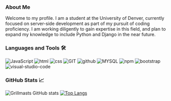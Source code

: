 ### About Me

Welcome to my profile. I am a student at the University of Denver, currently focused on server-side development as part of my pursuit of coding proficiency. I am working diligently to gain expertise in this field, and plan to expand my knowledge to include Python and Django in the near future.

### Languages and Tools 🛠

![JavaScript](https://img.shields.io/badge/JavaScript-f7df1e?style=for-the-badge&logo=javascript&logoColor=black) ![html](https://img.shields.io/badge/html-E34F26?style=for-the-badge&logo=html5&logoColor=white) ![css](https://img.shields.io/badge/css-1572B6?style=for-the-badge&logo=css3&logoColor=white) ![GIT](https://img.shields.io/badge/GIT-F05032?style=for-the-badge&logo=GIT&logoColor=white) ![github](https://img.shields.io/badge/github-black?style=for-the-badge&logo=github&logoColor=white) ![MYSQL](https://img.shields.io/badge/MYSQL-4479A1?style=for-the-badge&logo=mysql&logoColor=white) ![npm](https://img.shields.io/badge/npm-CB3837?style=for-the-badge&logo=npm&logoColor=white) ![bootstrap](https://img.shields.io/badge/bootstrap-6f42c1?style=for-the-badge&logo=bootstrap&logoColor=white) ![visual-studio-code](https://img.shields.io/badge/VS%20Code-007ACC?style=for-the-badge&logo=visual-studio-code)


### GitHub Stats 📈
![Grillmasts GitHub stats](https://github-readme-stats.vercel.app/api?username=Grillmast&show_icons=true&theme=dracula) [![Top Langs](https://github-readme-stats.vercel.app/api/top-langs/?username=Grillmast&layout=compact)](https://github.com/Grillmast/github-readme-stats)
